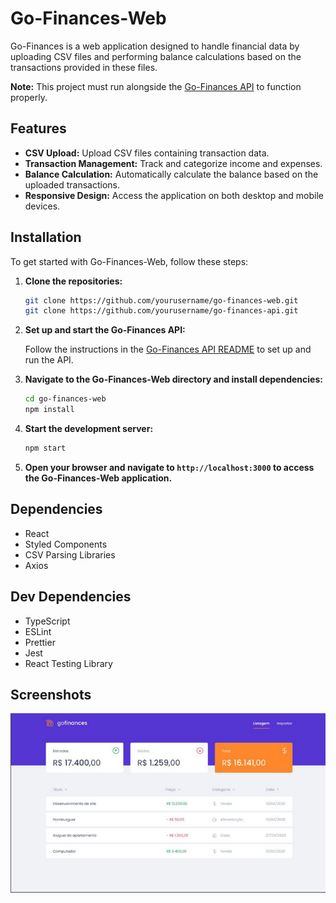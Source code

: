# Go-Finances-Web

Go-Finances is a web application designed to handle financial data by uploading CSV files and performing balance calculations based on the transactions provided in these files. 

**Note:** This project must run alongside the [Go-Finances API](https://github.com/renatosilveira99/go-finances-api) to function properly.

## Features

- **CSV Upload:** Upload CSV files containing transaction data.
- **Transaction Management:** Track and categorize income and expenses.
- **Balance Calculation:** Automatically calculate the balance based on the uploaded transactions.
- **Responsive Design:** Access the application on both desktop and mobile devices.

## Installation

To get started with Go-Finances-Web, follow these steps:

1. **Clone the repositories:**

   ```bash
   git clone https://github.com/yourusername/go-finances-web.git
   git clone https://github.com/yourusername/go-finances-api.git
   ```

2. **Set up and start the Go-Finances API:**

   Follow the instructions in the [Go-Finances API README](https://github.com/renatosilveira99/go-finances-api) to set up and run the API.

3. **Navigate to the Go-Finances-Web directory and install dependencies:**

   ```bash
   cd go-finances-web
   npm install
   ```

4. **Start the development server:**

   ```bash
   npm start
   ```

5. **Open your browser and navigate to `http://localhost:3000` to access the Go-Finances-Web application.**

## Dependencies

- React
- Styled Components
- CSV Parsing Libraries
- Axios

## Dev Dependencies

- TypeScript
- ESLint
- Prettier
- Jest
- React Testing Library

## Screenshots

<img src="/image.png" alt="Go-Finances Web Screenshot" />
